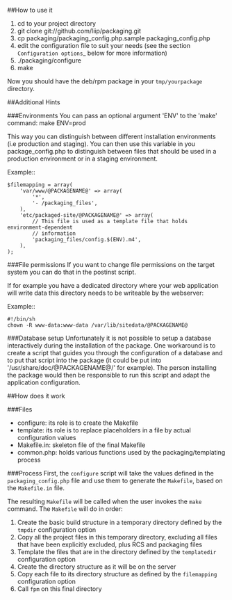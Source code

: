 ##How to use it

1. cd to your project directory
2. git clone git://github.com/liip/packaging.git
3. cp packaging/packaging_config.php.sample packaging_config.php
4. edit the configuration file to suit your needs (see the section
   `Configuration options`_ below for more information)
5. ./packaging/configure
6. make

Now you should have the deb/rpm package in your `tmp/yourpackage` directory.


##Additional Hints


###Environments
You can pass an optional argument 'ENV' to the 'make' command:
make ENV=prod

This way you can distinguish between different installation environments
(i.e production and staging). You can then use this variable in you
package_config.php to distinguish between files that should be used in a
production environment or in a staging environment.

Example::

    $filemapping = array(
        'var/www/@PACKAGENAME@' => array(
            '*',
            '- /packaging_files',
        ),
        'etc/packaged-site/@PACKAGENAME@' => array(
            // This file is used as a template file that holds environment-dependent
            // information
            'packaging_files/config.$(ENV).m4',
        ),
    );


###File permissions
If you want to change file permissions on the target system you can do that in
the postinst script.

If for example you have a dedicated directory where your web application will
write data this directory needs to be writeable by the webserver:

Example::

    #!/bin/sh
    chown -R www-data:www-data /var/lib/sitedata/@PACKAGENAME@


###Database setup
Unfortunately it is not possible to setup a database interactively during the
installation of the package. One workaround is to create a script that guides
you through the configuration of a database and to put that script into the
package (it could be put into '/usr/share/doc/@PACKAGENAME@/' for example).
The person installing the package would then be responsible to run this script
and adapt the application configuration.


##How does it work

###Files

* configure: its role is to create the Makefile
* template: its role is to replace placeholders in a file by actual
  configuration values
* Makefile.in: skeleton file of the final Makefile
* common.php: holds various functions used by the packaging/templating process

###Process
First, the `configure` script will take the values defined in the
`packaging_config.php` file and use them to generate the `Makefile`, based on the
`Makefile.in` file.

The resulting `Makefile` will be called when the user invokes the `make`
command. The `Makefile` will do in order:

1. Create the basic build structure in a temporary directory defined by the
   `tmpdir` configuration option
2. Copy all the project files in this temporary directory, excluding all files
   that have been explicitly excluded, plus RCS and packaging files
3. Template the files that are in the directory defined by the `templatedir`
   configuration option
4. Create the directory structure as it will be on the server
5. Copy each file to its directory structure as defined by the `filemapping`
   configuration option
6. Call `fpm` on this final directory
